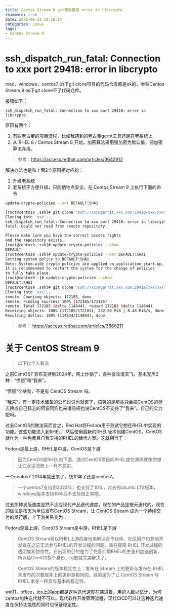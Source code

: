 ```yaml
---
title: Centos Stream 9 git使用报错 error in libcrypto
readmore: true
date: 2022-06-23 18:18:14
categories: Linux
tags:
- Centos Stream 9
---
```


# ssh_dispatch_run_fatal: Connection to xxx port 29418: error in libcrypto
mac，windows，centos7 os下git clone项目的代码仓库都是ok的，唯独Centos Stream 9 os下git clone不了代码仓库。

报错如下：

    ssh_dispatch_run_fatal: Connection to xxx port 29418: error in libcrypto

原因有两个：
1. 有些老古董的项目流程，比如我遇到的老古董gerrit工具还跑在老系统上
2. 从 RHEL 8 / Centos Stream 8 开始，加密算法采用强加密为默认值，弱加密算法弃用。

> 参考：https://access.redhat.com/articles/3642912

解决办法也是和上面2个原因相对应的：
1. 升级老系统
2. 老系统不方便升级，只能牺牲点安全，在 Centos Stream 9 上执行下面的命令

```bash
update-crypto-policies --set DEFAULT:SHA1
```

```bash
[root@centos9 .ssh]# git clone "ssh://xxx@gerrit.xxx.com:29418/xxx/xxx"
Cloning into 'xxx'...
ssh_dispatch_run_fatal: Connection to xxx port 29418: error in libcrypto
fatal: Could not read from remote repository.

Please make sure you have the correct access rights
and the repository exists.
[root@centos9 .ssh]# update-crypto-policies --show
DEFAULT
[root@centos9 .ssh]# update-crypto-policies --set DEFAULT:SHA1
Setting system policy to DEFAULT:SHA1
Note: System-wide crypto policies are applied on application start-up.
It is recommended to restart the system for the change of policies
to fully take place.
[root@centos9 ~]# update-crypto-policies --show
DEFAULT:SHA1
[root@centos9 .ssh]# git clone "ssh://xxx@gerrit.xxx.com:29418/xxx/xxx"
Cloning into 'xxx'...
remote: Counting objects: 172185, done
remote: Finding sources: 100% (172185/172185)
remote: Total 172185 (delta 114844), reused 172183 (delta 114844)
Receiving objects: 100% (172185/172185), 232.20 MiB | 8.48 MiB/s, done.
Resolving deltas: 100% (114844/114844), done.
```

> 参考： https://access.redhat.com/articles/3666211

# 关于 CentOS Stream 9

> 以下仅个人看法

之前CentOS7 宣布支持到2024年，网上炸锅了，各种言论漫天飞，基本充斥2种：“愤怒”和“我来”。

“愤怒”个啥劲，不是有 CentOS Stream 吗。

“我来”，有一定技术储备的公司说说也就罢了，搞笑的是那些只会把CentOS的标志换成自己标志的阿猫阿狗也来凑热闹也说CentOS不支持了“我来”。自己的实力配吗。

过去CentOS的做法简而言之，Red Hat将Fedora用于测试它想在RHEL中实现的功能。这些功能进入到RHEL，然后使用最新的RHEL版本创建CentOS，CentOS就作为一种免费且自我支持的RHEL的替代方案。这就相当于：

Fedora是最上游，RHEL是中游，CentOS是下游

> 因为CentOS是RHEL的下游，通过CentOS项目向RHEL提交源码就像你想让江水逆流而上一样不现实。

一个centos7 2014年就出来了，快10年了还是centos7。

> 一个centos7支持到2024年，也支持了10年，过去的ubuntu LTS版本，windows版本支持10年后不支持很正常吧。

过去那种发版速度显然不适应现代产品迭代速度，现在的产品是按天迭代的，现在的做法是按天为单位发布CentOS Stream，让 CentOS Stream 成为一个持续交付的发行版，上下游关系变为：

Fedora是最上游，CentOS Stream是中游，RHEL是下游

> CentOS Stream将以RHEL上游的身份来解决合作伙伴、社区用户和其他开发者在之前无法参与RHEL的开发过程的问题。旨在提高 RHEL 开发过程的透明度和协作性，它出现的目的是为了完善红帽RHEL的生态和加速创新。所以给CentOS换个身份，问题就完美解决了。

> CentOS Stream的版本稳定性上：发布在 Stream 上的更新与发布在 RHEL 未发布的次要版本上的更新是相同的。目的是为了让 CentOS Stream 与 RHEL 本身一样具有基本的稳定性。

win11，office，ios上的app都是这种迭代速度在演进着，用的人数以亿计，为何centos加快迭代就不可以。现代软件开发管理流程，现代CICD可以让这种迭代速度在保持功能性的同时也保证稳定性。